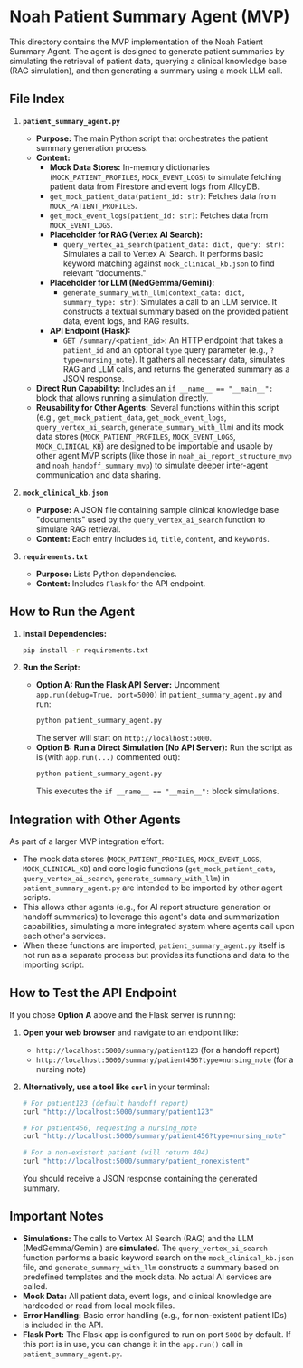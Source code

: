 # Noah Patient Summary Agent (MVP)

This directory contains the MVP implementation of the Noah Patient Summary Agent. The agent is designed to generate patient summaries by simulating the retrieval of patient data, querying a clinical knowledge base (RAG simulation), and then generating a summary using a mock LLM call.

## File Index

1.  **`patient_summary_agent.py`**
    *   **Purpose:** The main Python script that orchestrates the patient summary generation process.
    *   **Content:**
        *   **Mock Data Stores:** In-memory dictionaries (`MOCK_PATIENT_PROFILES`, `MOCK_EVENT_LOGS`) to simulate fetching patient data from Firestore and event logs from AlloyDB.
        *   `get_mock_patient_data(patient_id: str)`: Fetches data from `MOCK_PATIENT_PROFILES`.
        *   `get_mock_event_logs(patient_id: str)`: Fetches data from `MOCK_EVENT_LOGS`.
        *   **Placeholder for RAG (Vertex AI Search):**
            *   `query_vertex_ai_search(patient_data: dict, query: str)`: Simulates a call to Vertex AI Search. It performs basic keyword matching against `mock_clinical_kb.json` to find relevant "documents."
        *   **Placeholder for LLM (MedGemma/Gemini):**
            *   `generate_summary_with_llm(context_data: dict, summary_type: str)`: Simulates a call to an LLM service. It constructs a textual summary based on the provided patient data, event logs, and RAG results.
        *   **API Endpoint (Flask):**
            *   `GET /summary/<patient_id>`: An HTTP endpoint that takes a `patient_id` and an optional `type` query parameter (e.g., `?type=nursing_note`). It gathers all necessary data, simulates RAG and LLM calls, and returns the generated summary as a JSON response.
    *   **Direct Run Capability:** Includes an `if __name__ == "__main__":` block that allows running a simulation directly.
    *   **Reusability for Other Agents:** Several functions within this script (e.g., `get_mock_patient_data`, `get_mock_event_logs`, `query_vertex_ai_search`, `generate_summary_with_llm`) and its mock data stores (`MOCK_PATIENT_PROFILES`, `MOCK_EVENT_LOGS`, `MOCK_CLINICAL_KB`) are designed to be importable and usable by other agent MVP scripts (like those in `noah_ai_report_structure_mvp` and `noah_handoff_summary_mvp`) to simulate deeper inter-agent communication and data sharing.

2.  **`mock_clinical_kb.json`**
    *   **Purpose:** A JSON file containing sample clinical knowledge base "documents" used by the `query_vertex_ai_search` function to simulate RAG retrieval.
    *   **Content:** Each entry includes `id`, `title`, `content`, and `keywords`.

3.  **`requirements.txt`**
    *   **Purpose:** Lists Python dependencies.
    *   **Content:** Includes `Flask` for the API endpoint.

## How to Run the Agent

1.  **Install Dependencies:**
    ```bash
    pip install -r requirements.txt
    ```

2.  **Run the Script:**
    *   **Option A: Run the Flask API Server:**
        Uncomment `app.run(debug=True, port=5000)` in `patient_summary_agent.py` and run:
        ```bash
        python patient_summary_agent.py
        ```
        The server will start on `http://localhost:5000`.
    *   **Option B: Run a Direct Simulation (No API Server):**
        Run the script as is (with `app.run(...)` commented out):
        ```bash
        python patient_summary_agent.py
        ```
        This executes the `if __name__ == "__main__":` block simulations.

## Integration with Other Agents

As part of a larger MVP integration effort:
*   The mock data stores (`MOCK_PATIENT_PROFILES`, `MOCK_EVENT_LOGS`, `MOCK_CLINICAL_KB`) and core logic functions (`get_mock_patient_data`, `query_vertex_ai_search`, `generate_summary_with_llm`) in `patient_summary_agent.py` are intended to be imported by other agent scripts.
*   This allows other agents (e.g., for AI report structure generation or handoff summaries) to leverage this agent's data and summarization capabilities, simulating a more integrated system where agents call upon each other's services.
*   When these functions are imported, `patient_summary_agent.py` itself is not run as a separate process but provides its functions and data to the importing script.

## How to Test the API Endpoint

If you chose **Option A** above and the Flask server is running:

1.  **Open your web browser** and navigate to an endpoint like:
    *   `http://localhost:5000/summary/patient123` (for a handoff report)
    *   `http://localhost:5000/summary/patient456?type=nursing_note` (for a nursing note)

2.  **Alternatively, use a tool like `curl`** in your terminal:
    ```bash
    # For patient123 (default handoff_report)
    curl "http://localhost:5000/summary/patient123"

    # For patient456, requesting a nursing_note
    curl "http://localhost:5000/summary/patient456?type=nursing_note"

    # For a non-existent patient (will return 404)
    curl "http://localhost:5000/summary/patient_nonexistent"
    ```
    You should receive a JSON response containing the generated summary.

## Important Notes

*   **Simulations:** The calls to Vertex AI Search (RAG) and the LLM (MedGemma/Gemini) are **simulated**. The `query_vertex_ai_search` function performs a basic keyword search on the `mock_clinical_kb.json` file, and `generate_summary_with_llm` constructs a summary based on predefined templates and the mock data. No actual AI services are called.
*   **Mock Data:** All patient data, event logs, and clinical knowledge are hardcoded or read from local mock files.
*   **Error Handling:** Basic error handling (e.g., for non-existent patient IDs) is included in the API.
*   **Flask Port:** The Flask app is configured to run on port `5000` by default. If this port is in use, you can change it in the `app.run()` call in `patient_summary_agent.py`.
